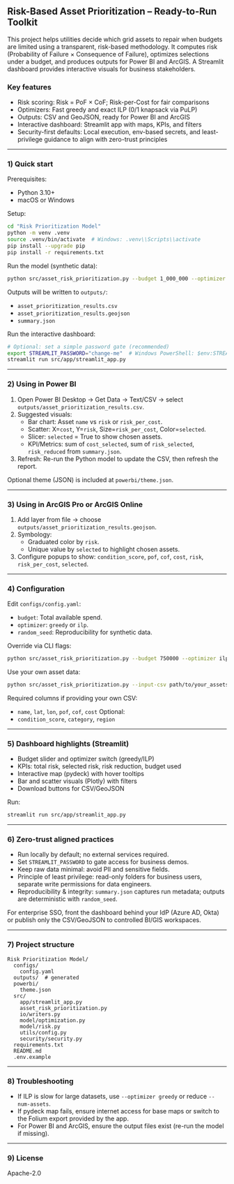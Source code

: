 ## Risk-Based Asset Prioritization – Ready-to-Run Toolkit

This project helps utilities decide which grid assets to repair when budgets are limited using a transparent, risk-based methodology. It computes risk (Probability of Failure × Consequence of Failure), optimizes selections under a budget, and produces outputs for Power BI and ArcGIS. A Streamlit dashboard provides interactive visuals for business stakeholders.

### Key features
- Risk scoring: Risk = PoF × CoF; Risk-per-Cost for fair comparisons
- Optimizers: Fast greedy and exact ILP (0/1 knapsack via PuLP)
- Outputs: CSV and GeoJSON, ready for Power BI and ArcGIS
- Interactive dashboard: Streamlit app with maps, KPIs, and filters
- Security-first defaults: Local execution, env-based secrets, and least-privilege guidance to align with zero-trust principles

---

### 1) Quick start

Prerequisites:
- Python 3.10+
- macOS or Windows

Setup:
```bash
cd "Risk Prioritization Model"
python -m venv .venv
source .venv/bin/activate  # Windows: .venv\\Scripts\\activate
pip install --upgrade pip
pip install -r requirements.txt
```

Run the model (synthetic data):
```bash
python src/asset_risk_prioritization.py --budget 1_000_000 --optimizer greedy
```
Outputs will be written to `outputs/`:
- `asset_prioritization_results.csv`
- `asset_prioritization_results.geojson`
- `summary.json`

Run the interactive dashboard:
```bash
# Optional: set a simple password gate (recommended)
export STREAMLIT_PASSWORD="change-me"  # Windows PowerShell: $env:STREAMLIT_PASSWORD="change-me"
streamlit run src/app/streamlit_app.py
```

---

### 2) Using in Power BI
1. Open Power BI Desktop → Get Data → Text/CSV → select `outputs/asset_prioritization_results.csv`.
2. Suggested visuals:
   - Bar chart: Asset `name` vs `risk` or `risk_per_cost`.
   - Scatter: X=`cost`, Y=`risk`, Size=`risk_per_cost`, Color=`selected`.
   - Slicer: `selected` = True to show chosen assets.
   - KPI/Metrics: sum of `cost_selected`, sum of `risk_selected`, `risk_reduced` from `summary.json`.
3. Refresh: Re-run the Python model to update the CSV, then refresh the report.

Optional theme (JSON) is included at `powerbi/theme.json`.

---

### 3) Using in ArcGIS Pro or ArcGIS Online
1. Add layer from file → choose `outputs/asset_prioritization_results.geojson`.
2. Symbology:
   - Graduated color by `risk`.
   - Unique value by `selected` to highlight chosen assets.
3. Configure popups to show: `condition_score`, `pof`, `cof`, `cost`, `risk`, `risk_per_cost`, `selected`.

---

### 4) Configuration
Edit `configs/config.yaml`:
- `budget`: Total available spend.
- `optimizer`: `greedy` or `ilp`.
- `random_seed`: Reproducibility for synthetic data.

Override via CLI flags:
```bash
python src/asset_risk_prioritization.py --budget 750000 --optimizer ilp --num-assets 250
```

Use your own asset data:
```bash
python src/asset_risk_prioritization.py --input-csv path/to/your_assets.csv --lat-col latitude --lon-col longitude --budget 900000
```
Required columns if providing your own CSV:
- `name`, `lat`, `lon`, `pof`, `cof`, `cost`
Optional:
- `condition_score`, `category`, `region`

---

### 5) Dashboard highlights (Streamlit)
- Budget slider and optimizer switch (greedy/ILP)
- KPIs: total risk, selected risk, risk reduction, budget used
- Interactive map (pydeck) with hover tooltips
- Bar and scatter visuals (Plotly) with filters
- Download buttons for CSV/GeoJSON

Run:
```bash
streamlit run src/app/streamlit_app.py
```

---

### 6) Zero-trust aligned practices
- Run locally by default; no external services required.
- Set `STREAMLIT_PASSWORD` to gate access for business demos.
- Keep raw data minimal: avoid PII and sensitive fields.
- Principle of least privilege: read-only folders for business users, separate write permissions for data engineers.
- Reproducibility & integrity: `summary.json` captures run metadata; outputs are deterministic with `random_seed`.

For enterprise SSO, front the dashboard behind your IdP (Azure AD, Okta) or publish only the CSV/GeoJSON to controlled BI/GIS workspaces.

---

### 7) Project structure
```
Risk Prioritization Model/
  configs/
    config.yaml
  outputs/  # generated
  powerbi/
    theme.json
  src/
    app/streamlit_app.py
    asset_risk_prioritization.py
    io/writers.py
    model/optimization.py
    model/risk.py
    utils/config.py
    security/security.py
  requirements.txt
  README.md
  .env.example
```

---

### 8) Troubleshooting
- If ILP is slow for large datasets, use `--optimizer greedy` or reduce `--num-assets`.
- If pydeck map fails, ensure internet access for base maps or switch to the Folium export provided by the app.
- For Power BI and ArcGIS, ensure the output files exist (re-run the model if missing).

---

### 9) License
Apache-2.0
